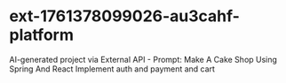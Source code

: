 # ext-1761378099026-au3cahf-platform
AI-generated project via External API - Prompt: Make A Cake Shop Using Spring And React Implement auth and payment and cart
